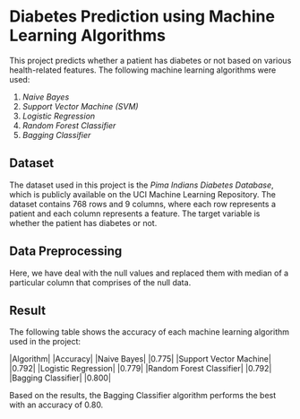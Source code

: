 # Diabetes Prediction using Machine Learning Algorithms
This project predicts whether a patient has diabetes or not based on various health-related features. The following machine learning algorithms were used:

1) *Naive Bayes*
2) *Support Vector Machine (SVM)*
3) *Logistic Regression*
4) *Random Forest Classifier*
5) *Bagging Classifier*

## Dataset
The dataset used in this project is the *Pima Indians Diabetes Database*, which is publicly available on the UCI Machine Learning Repository. The dataset contains 768 rows and 9 columns, where each row represents a patient and each column represents a feature. The target variable is whether the patient has diabetes or not.

## Data Preprocessing
Here, we have deal with the null values and replaced them with median of a particular column that comprises of the null data.

## Result
The following table shows the accuracy of each machine learning algorithm used in the project:

|Algorithm|	                         |Accuracy|
|Naive Bayes|	                         |0.775|
|Support Vector Machine|	             |0.792|
|Logistic Regression|	                 |0.779|
|Random Forest Classifier|	           |0.792|
|Bagging Classifier|	                 |0.800|

Based on the results, the Bagging Classifier algorithm performs the best with an accuracy of 0.80.
